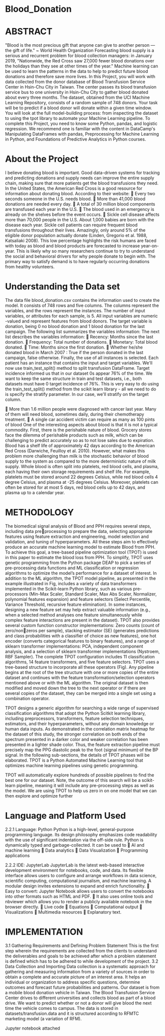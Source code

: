 # Blood_Donation
# ABSTRACT
"Blood is the most precious gift that anyone can give to another person — the gift of life." ~ 
World Health Organization
Forecasting blood supply is a serious and recurrent problem for blood collection managers: in 
January 2019, "Nationwide, the Red Cross saw 27,000 fewer blood donations over the holidays 
than they see at other times of the year." Machine learning can be used to learn the patterns in 
the data to help to predict future blood donations and therefore save more lives.
In this Project, you will work with data collected from the donor database of Blood Transfusion 
Service Center in Hsin-Chu City in Taiwan. The center passes its blood transfusion service bus 
to one university in Hsin-Chu City to gather blood donated about every three months. The 
dataset, obtained from the UCI Machine Learning Repository, consists of a random sample of 
748 donors. Your task will be to predict if a blood donor will donate within a given time 
window. You will look at the full model-building process: from inspecting the dataset to using 
the tpot library to automate your Machine Learning pipeline.
To complete this Project, you need to know some Python, pandas, and logistic regression. We 
recommend one is familiar with the content in DataCamp's Manipulating DataFrames with 
pandas, Preprocessing for Machine Learning in Python, and Foundations of Predictive 
Analytics in Python courses.

# About the Project
 I believe donating blood is important. Good data-driven systems for tracking and 
predicting donations and supply needs can improve the entire supply chain, making sure that 
more patients get the blood transfusions they need.
 In the United States, the American Red Cross is a good resource for information about 
donating blood. According to their website:
 Every two seconds someone in the U.S. needs blood.
 More than 41,000 blood donations are needed every day.
 A total of 30 million blood components are transfused each year in the U.S.
 The blood used in an emergency is already on the shelves before the event occurs.
 Sickle cell disease affects more than 70,000 people in the U.S. About 1,000 babies are 
born with the disease each year. Sickle cell patients can require frequent blood 
transfusions throughout their lives.
Amazingly, only around 5% of the eligible donor population actually donate (Linden, Gregorio 
et al. 1988, Katsaliaki 2008). This low percentage highlights the risk humans are faced with 
today as blood and blood products are forecasted to increase year-on-year. This is likely why 
so many researchers continue to try to understand the social and behavioral drivers for why 
people donate to begin with. The primary way to satisfy demand is to have regularly 
occurring donations from healthy volunteers.

# Understanding the Data set
The data file blood_donation.csv contains the information used to create the 
model. It consists of 748 rows and five columns. The columns represent the 
variables, and the rows represent the instances.
The number of input variables, or attributes for each sample, is 5. All input 
variables are numeric -valued and represent features from blood donors. 
The target variable is donation, being 0 no blood donation and 1 blood donation 
for the last campaign. The following list summarizes the variables information:
The next list describes the variables information:
 Recency: Months since the last donation.
 Frequency: Total number of donations.
 Monetary: Total blood donated.
 Time: Months since the first donation.
 Whether he/she donated blood in March 2007 : True if the person donated 
in the last campaign, false otherwise.
Finally, the use of all instances is selected. Each patient has an instance that 
contains the input and target variables.
We'll now use train_test_split() method to split transfusion DataFrame.
Target incidence informed us that in our dataset 0s appear 76% of the time. We want to keep 
the same structure in train and test datasets, i.e., both datasets must have 0 target incidence of 
76%. This is very easy to do using the train_test_split() method from the scikit learn library -
all we need to do is specify the stratify parameter. In our case, we'll stratify on 
the target column.


 More than 1.6 million people were diagnosed with cancer last year. Many of them will 
need blood, sometimes daily, during their chemotherapy treatment.
 A single car accident victim can require as many as 100 pints of blood
One of the interesting aspects about blood is that it is not a typical commodity. First, there is 
the perishable nature of blood. Grocery stores face the dilemma of perishable products such as 
milk, which can be challenging to predict accurately so as to not lose sales due to expiration. 
Blood has a shelf life of approximately 42 days according to the American Red Cross 
(Darwiche, Feuilloy et al. 2010). However, what makes this problem more challenging than 
milk is the stochastic behavior of blood supply to the system as compared to the more 
deterministic nature of milk supply. Whole blood is often split into platelets, red blood cells, 
and plasma, each having their own storage requirements and shelf life. For example, platelets 
must be stored around 22 degrees Celsius, while red blood cells 4 degree Celsius, and plasma 
at -25 degrees Celsius. Moreover, platelets can often be stored for at most 5 days, red blood 
cells up to 42 days, and plasma up to a calendar year.


# METHODOLOGY
The biomedical signal analysis of Blood and PPH requires several steps, including data preprocessing to prepare the data, selecting appropriate features using feature extraction and 
engineering, model selection and validation, and tuning of hyperparameters. All these steps 
aim to effectively produce an accurate machine learning model to estimate Blood from PPH. 
To achieve this goal, a tree-based pipeline optimization tool (TPOT) is used in this paper to 
estimate the blood loss from PPH. To simplify, TPOT uses genetic programming from the 
Python package DEAP to pick a series of pre-processing data functions and ML classification 
or regression algorithms to optimize the model’s performance for a dataset of interest. In 
addition to the ML algorithm, the TPOT model pipeline, as presented in the example illustrated 
in Fig, includes a variety of data transformers implemented in the Scikit-learn Python library, 
such as various pre-processors (Min-Max Scaler, Standard Scaler, Max Abs Scaler, 
Normalizer, polynomial features expansion) and feature selectors (Select Percentile, Variance 
Threshold, recursive feature elimination). In some instances, designing a new feature set may 
help extract valuable information (e.g., when a selected method analyses one feature 
simultaneously while complex feature interactions are present in the dataset). TPOT also 
provides several custom function constructor implementations: Zero counts (count of zero/nonzeros per sample), stacking estimator (SE) (generates predictions and class probabilities with a 
classifier of choice as new features), one hot encoder (converts categorical features to binary 
features), and a range of sklearn transformer implementations: PCA, independent component 
analysis, and a selection of sklearn transformer implementations (Nystroem, RBF Sampler). 
The complete TPOT configuration includes 11 classification algorithms, 14 feature 
transformers, and five feature selectors. TPOT uses a tree-based structure to incorporate all 
these operators (Fig). Any pipeline begins at the root of the tree structure with one or more 
copies of the entire dataset and continues with the feature transformation/selection operators 
mentioned above or with the ML algorithm. The original dataset is then modified and moved 
down the tree to the next operator or if there are several copies of the dataset, they can be 
merged into a single set using a combination operator.

TPOT designs a generic algorithm for searching a wide range of supervised classification 
algorithms that adopt the Python Scitkit learning library, including preprocessors, transformers, 
feature selection techniques, estimators, and their hyperparameters, without any domain 
knowledge or human data inputs. As demonstrated in the correlation matrix heatmap for the 
dataset of this study, the stronger correlation on both ends of the spectrum presented in a darker 
color and weaker correlation has been presented in a lighter shade color. Thus, the feature 
extraction pipeline must precisely map the PPG diastolic peak to the foot (signal minimum) of 
the BP signal. In the following sub-sections, the details of TPOT phases will be elaborated.
TPOT is a Python Automated Machine Learning tool that optimizes machine learning pipelines 
using genetic programming.


TPOT will automatically explore hundreds of possible pipelines to find the best one for our dataset. Note, the 
outcome of this search will be a scikit-learn pipeline, meaning it will include any pre-processing steps as well 
as the model.
We are using TPOT to help us zero in on one model that we can then explore and optimize further

# Language and Platform Used
2.2.1 Language: Python
Python is a high-level, general-purpose programming language. Its design 
philosophy emphasizes code readability with the use of significant indentation via 
the off-side rule. Python is dynamically typed and garbage-collected.
It can be used to 
 AI and machine learning
 Data analytics 
 Data Visualization
 Programming applications

2.2.2 IDE: JupyterLab
JupyterLab is the latest web-based interactive development environment for 
notebooks, code, and data. Its flexible interface allows users to configure and 
arrange workflows in data science, scientific computing, computational journalism, 
and machine learning. A modular design invites extensions to expand and enrich 
functionality.
 Easy to convert: Jupyter Notebook allows users to convert the notebooks 
into other formats such as HTML and PDF.
 It also uses online tools and nbviewer which allows you to render a publicly 
available notebook in the browser directly.
 Live code 
 Equations 
 Computational output
 Visualizations
 Multimedia resources
 Explanatory text.

# IMPLEMENTATION
3.1 Gathering Requirements and Defining Problem Statement
This is the first step wherein the requirements are collected from the clients to understand the
deliverables and goals to be achieved after which a problem statement is defined which has to be 
adhered to while development of the project.
3.2 Data Collection and Importing
Data collection is a systematic approach for gathering and measuring information from a variety 
of sources in order to obtain a complete and accurate picture of an interest area. It helps an 
individual or organization to address specific questions, determine outcomes and forecast future
probabilities and patterns.
Our dataset is from a mobile blood donation vehicle in Taiwan. The Blood Transfusion Service Center drives 
to different universities and collects blood as part of a blood drive. We want to predict whether or not a donor 
will give blood the next time the vehicle comes to campus.
The data is stored in datasets/transfusion.data and it is structured according to RFMTC marketing 
model (a variation of RFM).

Jupyter notebook attached





